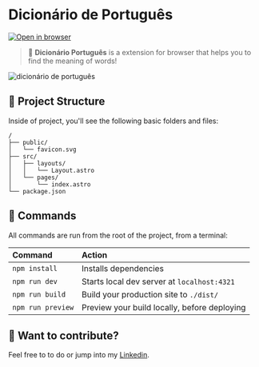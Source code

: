 # Dicionário de Português

[![Open in browser](https://developer.stackblitz.com/img/open_in_stackblitz.svg)](https://stackblitz.com/github/withastro/astro/tree/latest/examples/basics)

> 📖 **Dicionário Português** is a extension for browser that helps you to find the meaning of words!

![dicionário de português](https://github.com/martygo/s3/blob/main/dicio.jpg?raw=true)

## 🚀 Project Structure

Inside of project, you'll see the following basic folders and files:

```text
/
├── public/
│   └── favicon.svg
├── src/
│   ├── layouts/
│   │   └── Layout.astro
│   └── pages/
│       └── index.astro
└── package.json
```

## 🧞 Commands

All commands are run from the root of the project, from a terminal:

| Command                   | Action                                           |
| :------------------------ | :----------------------------------------------- |
| `npm install`             | Installs dependencies                            |
| `npm run dev`             | Starts local dev server at `localhost:4321`      |
| `npm run build`           | Build your production site to `./dist/`          |
| `npm run preview`         | Preview your build locally, before deploying     |

## 👀 Want to contribute?

Feel free to to do or jump into my [Linkedin](https://linkedin/in/martins-gouveia).
